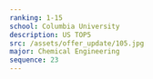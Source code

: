```yaml
---
ranking: 1-15
school: Columbia University
description: US TOP5
src: /assets/offer_update/105.jpg
major: Chemical Engineering
sequence: 23
---
```

